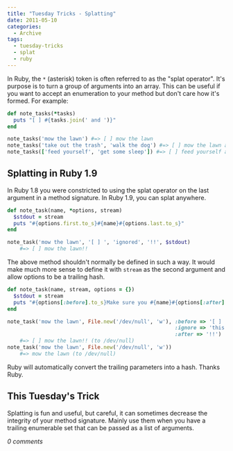 ```yaml
---
title: "Tuesday Tricks - Splatting"
date: 2011-05-10
categories:
  - Archive
tags:
  - tuesday-tricks
  - splat
  - ruby
---
```


In Ruby, the `*` (asterisk) token is often referred to as the "splat operator". It's purpose is to turn a group of arguments into an array. This can be useful if you want to accept an enumeration to your method but don't care how it's formed. For example:

```ruby
def note_tasks(*tasks)
  puts "[ ] #{tasks.join(' and ')}"
end

note_tasks('mow the lawn') #=> [ ] mow the lawn
note_tasks('take out the trash', 'walk the dog') #=> [ ] mow the lawn and walk the dog
note_tasks(['feed yourself', 'get some sleep']) #=> [ ] feed yourself and get some sleep
```

## Splatting in Ruby 1.9

In Ruby 1.8 you were constricted to using the splat operator on the last argument in a method signature. In Ruby 1.9, you can splat anywhere.

```ruby
def note_task(name, *options, stream)
  $stdout = stream
  puts "#{options.first.to_s}#{name}#{options.last.to_s}"
end

note_task('mow the lawn', '[ ] ', 'ignored', '!!', $stdout)
    #=> [ ] mow the lawn!!
```

The above method shouldn't normally be defined in such a way. It would make much more sense to define it with `stream` as the second argument and allow options to be a trailing hash.

```ruby
def note_task(name, stream, options = {})
  $stdout = stream
  puts "#{options[:before].to_s}Make sure you #{name}#{options[:after].to_s}"
end

note_task('mow the lawn', File.new('/dev/null', 'w'), :before => '[ ] ',
                                                      :ignore => 'this',
                                                      :after => '!!')
    #=> [ ] mow the lawn!! (to /dev/null)
note_task('mow the lawn', File.new('/dev/null', 'w'))
    #=> mow the lawn (to /dev/null)
```

Ruby will automatically convert the trailing parameters into a hash. Thanks Ruby.

## This Tuesday's Trick

Splatting is fun and useful, but careful, it can sometimes decrease the integrity of your method signature. Mainly use them when you have a trailing enumerable set that can be passed as a list of arguments.

*0 comments*